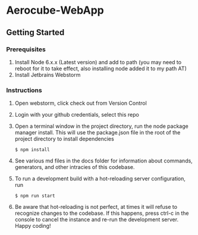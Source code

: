 # Aerocube-WebApp

## Getting Started

### Prerequisites
1. Install Node 6.x.x (Latest version) and add to path (you may need to reboot for it to take effect, also installing node added it to my path AT)
2. Install Jetbrains Webstorm

### Instructions
1. Open webstorm, click check out from Version Control
2. Login with your github credentials, select this repo
3. Open a terminal window in the project directory, run the node package manager install. This will use the package.json file in the root of the project directory to install dependencies

   ```
   $ npm install
   ```
4. See various md files in the docs folder for information about commands, generators, and other intracies of this codebase.
5. To run a development build with a hot-reloading server configuration, run 

   ```
   $ npm run start
   ```
6. Be aware that hot-reloading is not perfect, at times it will refuse to recognize changes to the codebase. If this happens, press ctrl-c in the console to cancel the instance and re-run the development server. Happy coding!
